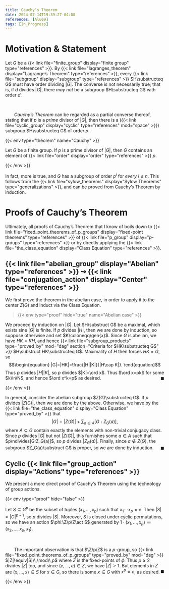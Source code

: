 ```yaml
---
title: Cauchy’s Theorem
date: 2024-07-14T19:39:27-04:00
references: [Alu09]
tags: [In_Progress]
---
```


# Motivation & Statement

Let $G$ be a {{< link file="finite_group" display="finite group" type="references" >}}. By {{< link file="lagranges_theorem" display="Lagrange’s Theorem" type="references" >}}, every {{< link file="subgroup" display="subgroup" type="references" >}} $H\substructeq G$ must have order dividing $|G|$. The converse is not necessarily true; that is, if $d$ divides $|G|$, there *may not* be a subgroup $H\substructeq G$ with order $d$.

<br>

&emsp;&emsp;*Cauchy’s Theorem* can be regarded as a partial converse thereof, stating that if $p$ is a *prime* divisor of $|G|$, then there is a ({{< link file="cyclic_group" display="cyclic" type="references" mod="space" >}}) subgroup $H\substructeq G$ of order $p$.

{{< env type="theorem" name="Cauchy" >}}

Let $G$ be a finite group. If $p$ is a prime divisor of $|G|$, then $G$ contains an element of {{< link file="order" display="order" type="references" >}} $p$.

{{< /env >}}

In fact, more is true, and $G$ has a subgroup of order $p^i$ for *every* $i\leq n$. This follows from the {{< link file="sylow_theorems" display="Sylow Theorems" type="generalizations" >}}, and can be proved from Cauchy’s Theorem by induction.

# Proofs of Cauchy’s Theorem

Ultimately, all proofs of Cauchy’s Theorem that I know of boils down to {{< link file="fixed_point_theorems_of_p_groups" display="fixed-point theorems" type="references" >}} of {{< link file="p_group" display="$p$-groups" type="references" >}} or by directly applying the {{< link file="the_class_equation" display="Class Equation" type="references" >}}.

<div class="space"></div>

## {{< link file="abelian_group" display="Abelian" type="references" >}} $\rightsquigarrow$ {{< link file="conjugation_action" display="Center" type="references" >}}

We first prove the theorem in the abelian case, in order to apply it to the center $Z(G)$ and induct via the Class Equation.

>{{< env type="proof" hide="true" name="Abelian case" >}}

We proceed by induction on $|G|$. Let $H\substruct G$ be a maximal, which exists sine $|G|$ is finite. If $p$ divides $|H|$, then we are done by induction, so suppose otherwise and set $K\coloneqq\gen{x}$. Since $G$ is abelian, we have $HK=KH$, and hence {{< link file="subgroup_products" type="proved_by" mod="dag" section="Criteria for $HK\substructeq G$" >}} $H\substruct HK\substructeq G$. Maximality of $H$ then forces $HK=G$, so
$$\begin{equation}
    |G|=|HK|=\frac{|H||K|}{|H\cap K|}.
\end{equation}$$
Thus $p$ divides $|H||K|$, so $p$ divides $|K|=\ord x$. Thus $\ord x=pk$ for some $k\in\N$, and hence $\ord x^k=p$ as desired.<span style="float:right;">$\blacksquare$</span>

{{< /env >}}

In general, consider the abelian subgroup $Z(G)\substructeq G$. If $p$ divides $|Z(G)|$, then we are done by the above. Otherwise, we have by the {{< link file="the_class_equation" display="Class Equation" type="proved_by" >}} that
$$\begin{equation}
    |G|=|Z(G)|+\sum_{a\in A}[G:Z_G(a)],
\end{equation}$$
where $A\subseteq G$ contain exactly the elements with non-trivial conjugacy class. Since $p$ divides $|G|$ but not $|Z(G)|$, this furnishes some $a\in A$ such that $p\ndivides[G:Z_G(a)]$, so $p$ divides $|Z_G(a)|$. Finally, since $a\not\in Z(G)$, the subgroup $Z_G(a)\substruct G$ is proper, so we are done by induction.<span style="float:right;">$\blacksquare$</span>

<div class="space"></div>

## Cyclic {{< link file="group_action" display="Actions" type="references" >}}

We present a more direct proof of Cauchy’s Theorem using the technology of group actions.

<div class="space"></div>

{{< env type="proof" hide="false" >}}

Let $S\subseteq G^p$ be the subset of tuples $(x_1,\dots,x_p)$ such that $x_1\cdots x_p=e$. Then $|S|=|G|^{p-1}$, so $p$ divides $|S|$. Moreover, $S$ is closed under cyclic permutations, so we have an action $\phi:\Z/p\Z\act S$ generated by $1\cdot(x_1,\dots,x_p)\coloneqq(x_2,\dots,x_p,x_1)$.

<br>

&emsp;&emsp;The important observation is that $\Z/p\Z$ is a $p$-group, so {{< link file="fixed_point_theorems_of_p_groups" type="proved_by" mod="dag" >}} $|Z|\equiv|S|\\,\mod\\,p$ where $Z$ is the fixed-points of $\phi$. Thus $p\geq2$ divides $|Z|$ too, and since $(e,\dots,e)\in Z$, we have $|Z|>1$. But elements in $Z$ are $(x,\dots,x)\in S$ for $x\in G$, so there is some $x\in G$ with $x^p=e$, as desired.<span style="float:right;">$\blacksquare$</span>

{{< /env >}}
